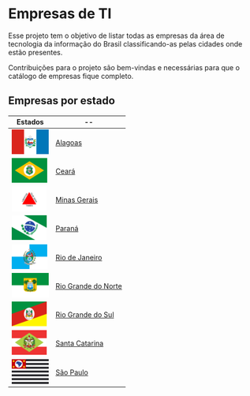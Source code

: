 # Empresas de TI

Esse projeto tem o objetivo de listar todas as empresas da área de tecnologia da informação do Brasil classificando-as pelas cidades onde estão presentes.

Contribuições para o projeto são bem-vindas e necessárias para que o catálogo de empresas fique completo.

## Empresas por estado

| Estados | -- |
| ------- | -- |
| ![Alagoas](img/bandeiras/alagoas.png)                          | [Alagoas](/alagoas.md)                         |
| ![Ceará](img/bandeiras//ceara.png)                             | [Ceará](/ceara.md)                             |
| ![Minas Gerais](img/bandeiras//minas-gerais.png)               | [Minas Gerais](/minas-gerais.md)               |
| ![Paraná](img/bandeiras//parana.png)                           | [Paraná](/parana.md)                           |
| ![Rio de Janeiro](img/bandeiras//rio-de-janeiro.png)           | [Rio de Janeiro](/rio-de-janeiro.md)           |
| ![Rio Grande do Norte](img/bandeiras//rio-grande-do-norte.png) | [Rio Grande do Norte](/rio-grande-do-norte.md) |
| ![Rio Grande do Sul](img/bandeiras//rio-grande-do-sul.png)     | [Rio Grande do Sul](/rio-grande-do-sul.md)     |
| ![Santa Catarina](img/bandeiras//santa-catarina.png)           | [Santa Catarina](/santa-catarina.md)           |
| ![São Paulo](img/bandeiras//sao-paulo.png)                     | [São Paulo](/sao-paulo.md)                     |
